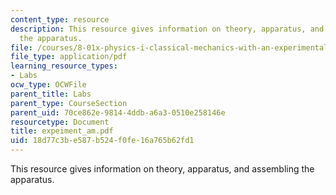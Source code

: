 ```yaml
---
content_type: resource
description: This resource gives information on theory, apparatus, and assembling
  the apparatus.
file: /courses/8-01x-physics-i-classical-mechanics-with-an-experimental-focus-fall-2002/18d77c3be587b524f0fe16a765b62fd1_expeiment_am.pdf
file_type: application/pdf
learning_resource_types:
- Labs
ocw_type: OCWFile
parent_title: Labs
parent_type: CourseSection
parent_uid: 70ce862e-9814-4ddb-a6a3-0510e258146e
resourcetype: Document
title: expeiment_am.pdf
uid: 18d77c3b-e587-b524-f0fe-16a765b62fd1
---
```

This resource gives information on theory, apparatus, and assembling the apparatus.

